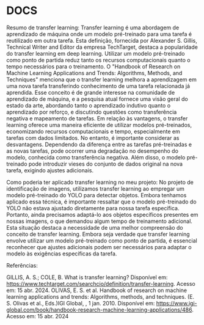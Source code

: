# DOCS

Resumo de transfer learning:
Transfer learning é uma abordagem de aprendizado de máquina onde um modelo pré-treinado para uma tarefa é reutilizado em outra tarefa. Esta definição, fornecida por Alexander S. Gillis, Technical Writer and Editor da empresa TechTarget, destaca a popularidade do transfer learning em deep learning. Utilizar um modelo pré-treinado como ponto de partida reduz tanto os recursos computacionais quanto o tempo necessários para o treinamento.
O "Handbook of Research on Machine Learning Applications and Trends: Algorithms, Methods, and Techniques" menciona que o transfer learning melhora a aprendizagem em uma nova tarefa transferindo conhecimento de uma tarefa relacionada já aprendida. Esse conceito é de grande interesse na comunidade de aprendizado de máquina, e a pesquisa atual fornece uma visão geral do estado da arte, abordando tanto o aprendizado indutivo quanto o aprendizado por reforço, e discutindo questões como transferência negativa e mapeamento de tarefas.
Em relação às vantagens, o transfer learning oferece uma maneira eficiente de utilizar modelos pré-treinados, economizando recursos computacionais e tempo, especialmente em tarefas com dados limitados. No entanto, é importante considerar as desvantagens. Dependendo da diferença entre as tarefas pré-treinadas e as novas tarefas, pode ocorrer uma degradação no desempenho do modelo, conhecida como transferência negativa. Além disso, o modelo pré-treinado pode introduzir vieses do conjunto de dados original na nova tarefa, exigindo ajustes adicionais.

Como poderia ter aplicado transfer learning no meu projeto:
No projeto de identificação de imagens, utilizamos transfer learning ao empregar um modelo pré-treinado do YOLO para detectar objetos. Embora tenhamos aplicado essa técnica, é importante ressaltar que o modelo pré-treinado do YOLO não estava ajustado diretamente para nossa tarefa específica. Portanto, ainda precisamos adaptá-lo aos objetos específicos presentes em nossas imagens, o que demandou algum tempo de treinamento adicional. Esta situação destaca a necessidade de uma melhor compreensão do conceito de transfer learning. Embora seja verdade que transfer learning envolve utilizar um modelo pré-treinado como ponto de partida, é essencial reconhecer que ajustes adicionais podem ser necessários para adaptar o modelo às exigências específicas da tarefa.


Referências:

GILLIS, A. S.; COLE, B. What is transfer learning? Disponível em: <https://www.techtarget.com/searchcio/definition/transfer-learning>. Acesso em: 15 abr. 2024.
OLIVAS, E. S. et al. Handbook of research on machine learning applications and trends: Algorithms, methods, and techniques. (E. S. Olivas et al., Eds.)IGI Global, , 1 jan. 2010. Disponível em: <https://www.igi-global.com/book/handbook-research-machine-learning-applications/486>. Acesso em: 15 abr. 2024



